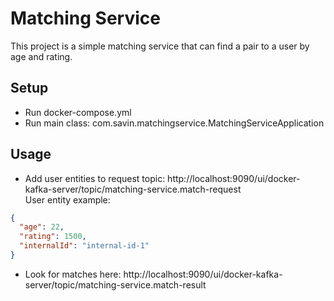 # Matching Service

This project is a simple matching service that can find a pair to a user by age and rating.  

## Setup
* Run docker-compose.yml
* Run main class: com.savin.matchingservice.MatchingServiceApplication

## Usage
* Add user entities to request topic: http://localhost:9090/ui/docker-kafka-server/topic/matching-service.match-request  
User entity example: 
```json
{
  "age": 22,  
  "rating": 1500,  
  "internalId": "internal-id-1"  
}
```
* Look for matches here: http://localhost:9090/ui/docker-kafka-server/topic/matching-service.match-result